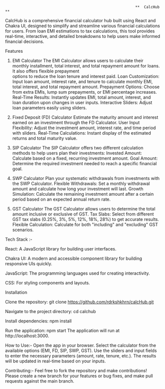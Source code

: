                                                                **  CalcHub  **
CalcHub is a comprehensive financial calculator hub built using React and Chakra UI, designed to simplify and streamline various financial calculations for users. From loan EMI estimations to tax calculations, this tool provides real-time, interactive, and detailed breakdowns to help users make informed financial decisions.

Features
1. EMI Calculator
     The EMI Calculator allows users to calculate their monthly installment, total interest, and total repayment amount for loans. It also offers flexible prepayment   
     options to reduce the loan tenure and interest paid.
    Loan Customization: Input loan amount, interest rate, and tenure to calculate monthly EMI, total interest, and total repayment amount.
    Prepayment Options: Choose from extra EMIs, lump sum prepayments, or EMI percentage increases.
   Real-Time Results: Instantly updates EMI, total amount, interest, and loan duration upon changes in user inputs.
   Interactive Sliders: Adjust loan parameters easily using sliders.
2. Fixed Deposit (FD) Calculator
    Estimate the maturity amount and interest earned on an investment through the FD Calculator.
    User Input Flexibility: Adjust the investment amount, interest rate, and time period with sliders.
    Real-Time Calculations: Instant display of the estimated returns and total maturity value. 

3. SIP Calculator
  The SIP Calculator offers two different calculation methods to help users plan their investments:
  Invested Amount: Calculate based on a fixed, recurring investment amount.
  Goal Amount: Determine the required investment needed to reach a specific financial goal.

5. SWP Calculator
   Plan your systematic withdrawals from investments with the SWP Calculator.
   Flexible Withdrawals: Set a monthly withdrawal amount and calculate how long your investment will last.
   Growth Simulation: Calculate the remaining investment amount after a certain period based on an expected annual return rate.
6. GST Calculator
   The GST Calculator allows users to determine the total amount inclusive or exclusive of GST.
   Tax Slabs: Select from different GST tax slabs (0.25%, 3%, 5%, 12%, 18%, 28%) to get accurate results.
   Flexible Calculation: Calculate for both "including" and "excluding" GST scenarios.

Tech Stack :-

React: A JavaScript library for building user interfaces.

Chakra UI: A modern and accessible component library for building responsive UIs quickly.

JavaScript: The programming languages used for creating interactivity.

CSS: For styling components and layouts.


Installation

Clone the repository:
 git clone https://github.com/rdrkshkhrn/calcHub.git

Navigate to the project directory:
cd calchub

Install dependencies:
npm install

Run the application:
npm start
The application will run at http://localhost:3000.

How to Use:-
Open the app in your browser.
Select the calculator from the available options (EMI, FD, SIP, SWP, GST).
Use the sliders and input fields to enter the necessary parameters (amount, rate, tenure, etc.).
The results will be updated in real-time based on your inputs.


Contributing:-
Feel free to fork the repository and make contributions! Please create a new branch for your features or bug fixes, and make pull requests against the main branch.
